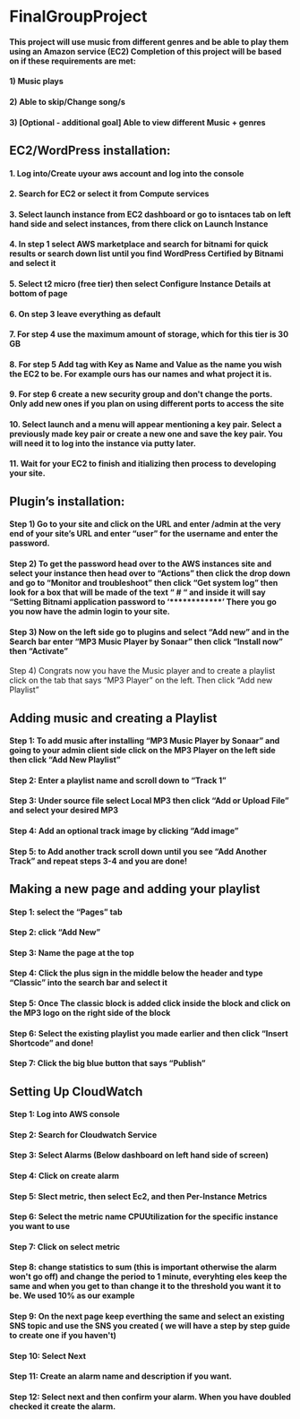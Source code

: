 # FinalGroupProject
#### This project will use music from different genres and be able to play them using an Amazon service (EC2) Completion of this project will be based on if these requirements are met: 
#### 1) Music plays
#### 2) Able to skip/Change song/s 
#### 3) [Optional  - additional goal] Able to view different Music + genres 

## EC2/WordPress installation:
#### 1. Log into/Create uyour aws account and log into the console

#### 2. Search for EC2 or select it from Compute services

#### 3. Select launch instance from EC2 dashboard or go to isntaces tab on left hand side and select instances, from there click on Launch Instance

#### 4. In step 1 select AWS marketplace and search for bitnami for quick results or search down list until you find WordPress Certified by Bitnami and select it

#### 5. Select t2 micro (free tier) then select Configure Instance Details at bottom of page

#### 6. On step 3 leave everything as default

#### 7. For step 4 use the maximum amount of storage, which for this tier is 30 GB

#### 8. For step 5 Add tag with Key as Name and Value as the name you wish the EC2 to be. For example ours has our names and what project it is.

#### 9. For step 6 create a new security group and don't change the ports. Only add new ones if you plan on using different ports to access the site

#### 10. Select launch and a menu will appear mentioning a key pair. Select a previously made key pair or create a new one and save the key pair. You will need it to log into the instance via putty later.

#### 11. Wait for your EC2 to finish and itializing then process to developing your site.

## Plugin’s installation:

#### Step 1) Go to your site and click on the URL and enter /admin at the very end of your site’s URL and enter “user” for the  username and enter the password.
#### Step 2) To get the password head over to the AWS instances site and select your instance then head over to “Actions” then click the drop down and go to “Monitor and troubleshoot” then click “Get system log” then look for a box that will be made of the text “ # “ and inside it will say “Setting Bitnami application password to ‘************’ There you go you now have the admin login to your site.
#### Step 3) Now on the left side go to plugins and select “Add new” and in the Search bar enter “MP3 Music Player by Sonaar” then click “Install now” then “Activate” 
Step 4) Congrats now you have the Music player and to create a playlist click on the tab that says “MP3 Player” on the left. Then click “Add new Playlist”


## Adding music and creating a Playlist
#### Step 1: To add music after installing “MP3 Music Player by Sonaar” and going to your admin client side click on the MP3 Player on the left side then click “Add New Playlist” 
#### Step 2: Enter a playlist name and scroll down to “Track 1”
#### Step 3: Under source file select Local MP3 then click “Add or Upload File” and select your desired MP3
#### Step 4: Add an optional track image by clicking “Add image”
#### Step 5: to Add another track scroll down until you see “Add Another Track” and repeat steps 3-4 and you are done! 


## Making a new page and adding your playlist 
#### Step 1: select the “Pages” tab 
#### Step 2: click “Add New”
#### Step 3: Name the page at the top 
#### Step 4: Click the plus sign in the middle below the header and type “Classic” into the search bar and select it
#### Step 5: Once The classic block is added click inside the block and click on the MP3 logo on the right side of the block
#### Step 6: Select the existing playlist you made earlier and then click “Insert Shortcode” and done!
#### Step 7: Click the big blue button that says “Publish”

## Setting Up CloudWatch
#### Step 1: Log into AWS console
#### Step 2: Search for Cloudwatch Service
#### Step 3: Select Alarms (Below dashboard on left hand side of screen)
#### Step 4: Click on create alarm
#### Step 5: Slect metric, then select Ec2, and then Per-Instance Metrics
#### Step 6: Select the metric name CPUUtilization for the specific instance you want to use
#### Step 7: Click on select metric
#### Step 8: change statistics to sum (this is important otherwise the alarm won't go off) and change the period to 1 minute, everyhting eles keep the same and when you get to than change it to the threshold you want it to be. We used 10% as our example
#### Step 9: On the next page keep everthing the same and select an existing SNS topic and use the SNS you created ( we will have a step by step guide to create one if you haven't)
#### Step 10: Select Next
#### Step 11: Create an alarm name and description if you want.
#### Step 12: Select next and then confirm your alarm. When you have doubled checked it create the alarm.
